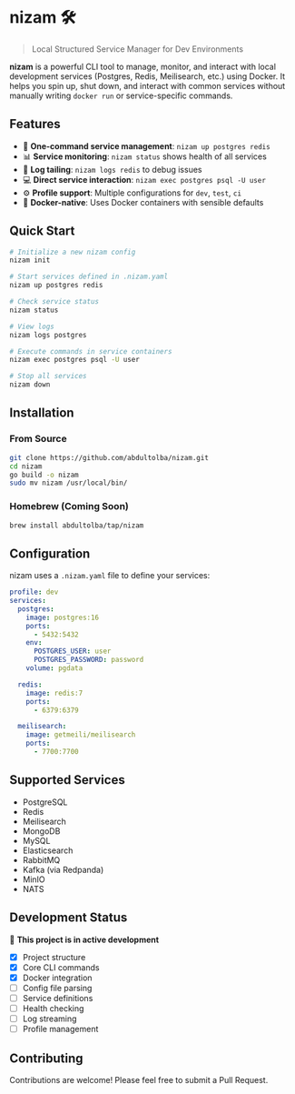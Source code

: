 # nizam 🛠️

> Local Structured Service Manager for Dev Environments

**nizam** is a powerful CLI tool to manage, monitor, and interact with local development services (Postgres, Redis, Meilisearch, etc.) using Docker. It helps you spin up, shut down, and interact with common services without manually writing `docker run` or service-specific commands.

## Features

- 🚀 **One-command service management**: `nizam up postgres redis`
- 📊 **Service monitoring**: `nizam status` shows health of all services
- 📝 **Log tailing**: `nizam logs redis` to debug issues
- 💻 **Direct service interaction**: `nizam exec postgres psql -U user`
- ⚙️ **Profile support**: Multiple configurations for `dev`, `test`, `ci`
- 🐳 **Docker-native**: Uses Docker containers with sensible defaults

## Quick Start

```bash
# Initialize a new nizam config
nizam init

# Start services defined in .nizam.yaml
nizam up postgres redis

# Check service status
nizam status

# View logs
nizam logs postgres

# Execute commands in service containers
nizam exec postgres psql -U user

# Stop all services
nizam down
```

## Installation

### From Source

```bash
git clone https://github.com/abdultolba/nizam.git
cd nizam
go build -o nizam
sudo mv nizam /usr/local/bin/
```

### Homebrew (Coming Soon)

```bash
brew install abdultolba/tap/nizam
```

## Configuration

nizam uses a `.nizam.yaml` file to define your services:

```yaml
profile: dev
services:
  postgres:
    image: postgres:16
    ports:
      - 5432:5432
    env:
      POSTGRES_USER: user
      POSTGRES_PASSWORD: password
    volume: pgdata

  redis:
    image: redis:7
    ports:
      - 6379:6379

  meilisearch:
    image: getmeili/meilisearch
    ports:
      - 7700:7700
```

## Supported Services

- PostgreSQL
- Redis
- Meilisearch
- MongoDB
- MySQL
- Elasticsearch
- RabbitMQ
- Kafka (via Redpanda)
- MinIO
- NATS

## Development Status

🚧 **This project is in active development**

- [x] Project structure
- [x] Core CLI commands
- [x] Docker integration
- [ ] Config file parsing
- [ ] Service definitions
- [ ] Health checking
- [ ] Log streaming
- [ ] Profile management

## Contributing

Contributions are welcome! Please feel free to submit a Pull Request.

<!-- ## License

MIT License - see [LICENSE](LICENSE) file for details. -->
